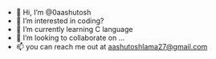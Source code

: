 - 👋 Hi, I’m @0aashutosh
- 👀 I’m interested in coding?
- 🌱 I’m currently learning C language
- 💞️ I’m looking to collaborate on ...
- 📫 you can reach me out at aashutoshlama27@gmail.com

<!---
0aashutosh/0aashutosh is a ✨ special ✨ repository because its `README.md` (this file) appears on your GitHub profile.
You can click the Preview link to take a look at your changes.
--->
